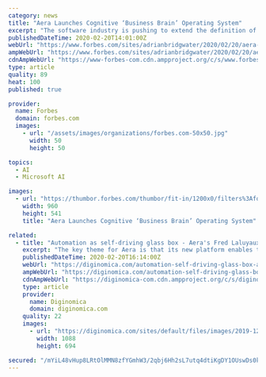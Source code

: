 ```yaml
---
category: news
title: "Aera Launches Cognitive ‘Business Brain’ Operating System"
excerpt: "The software industry is pushing to extend the definition of the operating system that started with software built for mainframes in the 1950s and then into the PC revolution in the 1980s - it now explains the use of AI-driven business operational software."
publishedDateTime: 2020-02-20T14:01:00Z
webUrl: "https://www.forbes.com/sites/adrianbridgwater/2020/02/20/aera-launches-cognitive-business-brain-operating-system/"
ampWebUrl: "https://www.forbes.com/sites/adrianbridgwater/2020/02/20/aera-launches-cognitive-business-brain-operating-system/amp/"
cdnAmpWebUrl: "https://www-forbes-com.cdn.ampproject.org/c/s/www.forbes.com/sites/adrianbridgwater/2020/02/20/aera-launches-cognitive-business-brain-operating-system/amp/"
type: article
quality: 89
heat: 100
published: true

provider:
  name: Forbes
  domain: forbes.com
  images:
    - url: "/assets/images/organizations/forbes.com-50x50.jpg"
      width: 50
      height: 50

topics:
  - AI
  - Microsoft AI

images:
  - url: "https://thumbor.forbes.com/thumbor/fit-in/1200x0/filters%3Aformat%28jpg%29/https%3A%2F%2Fspecials-images.forbesimg.com%2Fimageserve%2F5e4e8413d378190007f3e652%2F0x0.jpg%3FcropX1%3D0%26cropX2%3D960%26cropY1%3D12%26cropY2%3D552"
    width: 960
    height: 541
    title: "Aera Launches Cognitive ‘Business Brain’ Operating System"

related:
  - title: "Automation as self-driving glass box - Aera's Fred Laluyaux on the firm's Cognitive Operating System platform play"
    excerpt: "The key theme for Aera is that its new platform enables the ‘Self-Driving Enterprise’, a term that the company has trademarked. The announcement says: Aera harmonises both internal and external data across the enterprise; applies science (analytics, search, optimisation, modelling, and data science) to derive insights and recommendations ..."
    publishedDateTime: 2020-02-20T16:14:00Z
    webUrl: "https://diginomica.com/automation-self-driving-glass-box-aeras-fred-laluyaux-firms-cognitive-operating-system-platform"
    ampWebUrl: "https://diginomica.com/automation-self-driving-glass-box-aeras-fred-laluyaux-firms-cognitive-operating-system-platform?amp"
    cdnAmpWebUrl: "https://diginomica-com.cdn.ampproject.org/c/s/diginomica.com/automation-self-driving-glass-box-aeras-fred-laluyaux-firms-cognitive-operating-system-platform?amp"
    type: article
    provider:
      name: Diginomica
      domain: diginomica.com
    quality: 22
    images:
      - url: "https://diginomica.com/sites/default/files/images/2019-12/Screenshot%202019-12-09%20at%2011.43.51.png"
        width: 1088
        height: 694

secured: "/mYiL48vHup8LRtOlMMN8zfYGmhW3/2qbj6Hh2sL7utq4dtiKgDY1OUswDs0kxpM4ZS78NcOBnqY0G6JzJ/5/cxaNtbYs8r9sSOU+rKgi4lsDojb5EnezkAK24aP06OMC9cr59/n7+fufhf9dyv6KWRzQXyb7OHG3P9u89HZEh0JhQzbAKL/iBiJBrwNV+JvqbjKPJh8wmt0sn/spFEef6F1gJXsmvaC6pTQ2NJu0i0lLsDgCxvChj+FW+GPer3YUB09I+EQh75UHztfolB9C6FHMr8nRjzjsVRWLqsePs2AcDYGL2ArFJqggukP1TJ3Y8Ac/Hp4wQa2oMcMZs1j24vsjGqnCc1IHdsEsaiAoXdJK7OhUhFwxP9rN8kOYFc1K/uA97sh+xvxzrbRciTzTAQ9KVjSGQRcceqWZHO+zZUnb9qdO7h+rN8j4DJmwQ/q9blWsbFh28XDjHreCYjlr7QUzvtBAl0F6NYPDAUd2qA=;+4GQF0no+Ix31lvQP8L1Ew=="
---
```


